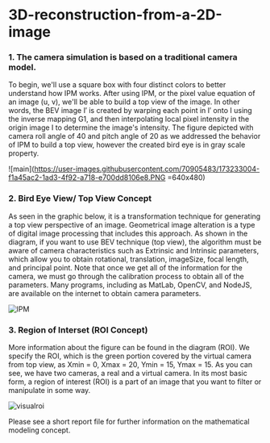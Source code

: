 # 3D-reconstruction-from-a-2D-image


### 1. The camera simulation is based on a traditional camera model.


To begin, we'll use a square box with four distinct colors to better understand how IPM works. After using IPM, or the pixel value equation of an image (u, v), we'll be able to build a top view of the image.
In other words, the BEV image I′ is created by warping each point in I′ onto I using the inverse mapping G1, and then interpolating local pixel intensity in the origin image I to determine the image's intensity. The figure depicted with camera roll angle of 40 and pitch angle of 20 as we addressed the behavior of IPM to build a top view, however the created bird eye is in gray scale property.

![main](https://user-images.githubusercontent.com/70905483/173233004-f1a45ac2-1ad3-4f92-a718-e700dd8106e8.PNG =640x480)


### 2. Bird Eye View/ Top View Concept 

As seen in the graphic below, it is a transformation technique for generating a top view perspective of an image. Geometrical image alteration is a type of digital image processing that includes this approach.
As shown in the diagram, if you want to use BEV technique (top view), the algorithm must be aware of camera characteristics such as Extrinsic and Intrinsic parameters, which allow you to obtain rotational, translation, imageSize, focal length, and principal point. Note that once we get all of the information for the camera, we must go through the calibration process to obtain all of the parameters. Many programs, including as MatLab, OpenCV, and NodeJS, are available on the internet to obtain camera parameters.

![IPM](https://user-images.githubusercontent.com/70905483/173233013-d263d0e5-3f24-45b5-a57f-43cc11cc41f3.PNG)


### 3. Region of Interset (ROI Concept)

More information about the figure can be found in the diagram (ROI). We specify the ROI, which is the green portion covered by the virtual camera from top view, as Xmin = 0, Xmax = 20, Ymin = 15, Ymax = 15. As you can see, we have two cameras, a real and a virtual camera. In its most basic form, a region of interest (ROI) is a part of an image that you want to filter or manipulate in some way.

![visualroi](https://user-images.githubusercontent.com/70905483/173233034-9d25234b-fde8-42be-9b0e-b87201b1cd7f.PNG)



Please see a short report file for further information on the mathematical modeling concept.
